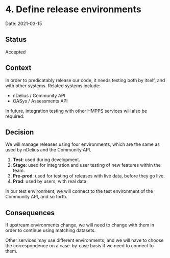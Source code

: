 # 4. Define release environments

Date: 2021-03-15

## Status

Accepted

## Context

In order to predicatably release our code, it needs testing both by itself, and with other systems. Related systems include:

* nDelius / Community API
* OASys / Assessments API

In future, integration testing with other HMPPS services will also be required.

## Decision

We will manage releases using four environments, which are the same as used by nDelius and the Community API.

1. **Test**: used during development.
2. **Stage**: used for integration and user testing of new features within the team.
3. **Pre-prod**: used for testing of releases with live data, before they go live.
4. **Prod**: used by users, with real data.

In our test environment, we will connect to the test environment of the Community API, and so forth.

## Consequences

If upstream environments change, we will need to change with them in order to continue using matching datasets.

Other services may use different environments, and we will have to choose the correspondence on a case-by-case basis if we need to connect to them.
